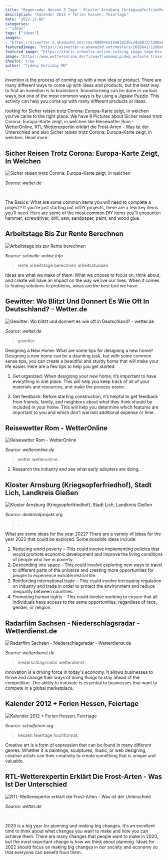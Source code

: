 ```yaml
---
title: "Regenradar Hessen 3 Tage ~ Kloster Arnsburg (kriegsopferfriedhof), Stadt Lich, Landkreis Gießen"
description: "Kalender 2012 + ferien hessen, feiertage"
date: "2022-12-06"
categories:
- "ideas"
tags: ["ideas"]
images:
- "https://aiswetter-a.akamaihd.net/vms/60894ea1ba01823bca4a0872/1200x675/was-ist-der-unterschied-zwischen-luftfrost-und-bodenfrost.jpg"
featuredImage: "https://aiswetter-a.akamaihd.net/masters/1695641/1200x675/diese-laender-liegen-im-gruenen-bereich.jpg"
featured_image: "https://static.schnelle-online.info/og_image_tage-bis-zur-rente-nach-45-arbeitsjahren-stand-2015-06-28_sc.png"
image: "https://www.wetteronline.de/?ireq=true&amp;pid=p_wotexte_travel&amp;src=wotexte/vermarktung/wom/p_wotexte_travel/rom/ogimage-1_multicolored_1200x630.jpg"
ShowToc: true
author: "Cydney Gorczany MD"
---
```



Invention is the process of coming up with a new idea or product. There are many different ways to come up with ideas and products, but the best way to find an invention is to brainstorm. brainstorming can be done in various ways, but one of the most common ways is by using a Jigsaw Puzzle. This activity can help you come up with many different products or ideas.

	

		
looking for Sicher reisen trotz Corona: Europa-Karte zeigt, in welchen you've came to the right place. We have 8 Pictures about Sicher reisen trotz Corona: Europa-Karte zeigt, in welchen like Reisewetter Rom - WetterOnline, RTL-Wetterexpertin erklärt die Frost-Arten - Was ist der Unterschied and also Sicher reisen trotz Corona: Europa-Karte zeigt, in welchen. Read more:
		
    
## Sicher Reisen Trotz Corona: Europa-Karte Zeigt, In Welchen

<img loading=lazy src="https://aiswetter-a.akamaihd.net/masters/1695641/1200x675/diese-laender-liegen-im-gruenen-bereich.jpg" onerror="this.onerror=null;this.src='https://tse1.mm.bing.net/th?id=OIP.fXGNkFrWmAn-4YQ5gD4CPAHaEK&amp;pid=15.1';" alt="Sicher reisen trotz Corona: Europa-Karte zeigt, in welchen">

_Source: wetter.de_

>. 

	

The Basics: What are some common items you will need to complete a project?
If you're just starting out inDIY projects, there are a few key items you'll need. Here are some of the most common DIY items you'll encounter: hammer, screwdriver, drill, saw, sandpaper, paint, and wood glue.

    
## Arbeitstage Bis Zur Rente Berechnen

<img loading=lazy src="https://static.schnelle-online.info/og_image_tage-bis-zur-rente-nach-45-arbeitsjahren-stand-2015-06-28_sc.png" onerror="this.onerror=null;this.src='https://tse4.mm.bing.net/th?id=OIP.pDSmdpG4NMUmFOZXjyVLYgHaKl&amp;pid=15.1';" alt="Arbeitstage bis zur Rente berechnen">

_Source: schnelle-online.info_

>rente arbeitstage berechnen arbeitsstunden. 

	

Ideas are what we make of them. What we choose to focus on, think about, and create will have an impact on the way we live our lives. When it comes to finding solutions to problems, ideas are the best tool we have.

    
## Gewitter: Wo Blitzt Und Donnert Es Wie Oft In Deutschland? - Wetter.de

<img loading=lazy src="https://aiswetter-a.akamaihd.net/masters/934080/gewitter-ueber-muenchen.jpg" onerror="this.onerror=null;this.src='https://tse4.mm.bing.net/th?id=OIP.xKx9fNRfP5B0ksi4OqinzwHaEK&amp;pid=15.1';" alt="Gewitter: Wo blitzt und donnert es wie oft in Deutschland? - wetter.de">

_Source: wetter.de_

>gewitter. 

	

Designing a New Home: What are some tips for designing a new home?
Designing a new home can be a daunting task, but with some common sense tips, you can create a beautiful and sturdy home that will make your life easier. Here are a few tips to help you get started:
1. Get organized: When designing your new home, it’s important to have everything in one place. This will help you keep track of all of your materials and resources, and make the process easier.

2. Get feedback: Before starting construction, it’s helpful to get feedback from friends, family, and neighbors about what they think should be included in your home. This will help you determine which features are important to you and which don’t warrant additional expense or time.


    
## Reisewetter Rom - WetterOnline

<img loading=lazy src="https://www.wetteronline.de/?ireq=true&amp;pid=p_wotexte_travel&amp;src=wotexte/vermarktung/wom/p_wotexte_travel/rom/ogimage-1_multicolored_1200x630.jpg" onerror="this.onerror=null;this.src='https://tse2.mm.bing.net/th?id=OIP.gnMiv76t9bKx1_gMSjsMcgHaD4&amp;pid=15.1';" alt="Reisewetter Rom - WetterOnline">

_Source: wetteronline.de_

>wetter wetteronline. 

	

2. Research the industry and see what early adopters are doing.

    
## Kloster Arnsburg (Kriegsopferfriedhof), Stadt Lich, Landkreis Gießen

<img loading=lazy src="http://www.denkmalprojekt.org/2013/images2013/kloster-arnsburg_kriegsopferfrh_stadt-lich_lk-giessen_hs_4.jpg" onerror="this.onerror=null;this.src='https://tse1.mm.bing.net/th?id=OIP.eTVecN7UYtmjbs6aGMekOwHaE6&amp;pid=15.1';" alt="Kloster Arnsburg (Kriegsopferfriedhof), Stadt Lich, Landkreis Gießen">

_Source: denkmalprojekt.org_

>. 

	

What are some ideas for the year 2022?
There are a variety of ideas for the year 2022 that could be explored. Some possible ideas include: 
1. Reducing world poverty – This could involve implementing policies that would promote economic development and improve the living conditions of people who live in poverty. 
2. Descending into space – This could involve exploring new ways to travel to different parts of the universe and creating more opportunities for people to experience extraterrestrial life. 
3. Reinforcing international trade – This could involve increasing regulation on industry and trade in order to protect the environment and reduce inequality between countries. 
4. Promoting human rights – This could involve working to ensure that all individuals have access to the same opportunities, regardless of race, gender, or religion.

    
## Radarfilm Sachsen - Niederschlagsradar - Wetterdienst.de

<img loading=lazy src="https://images2.wetterdienst.de/maps/radar/Radarfilm_Ost.gif?1424183406" onerror="this.onerror=null;this.src='https://tse2.mm.bing.net/th?id=OIP.-l1w1qTLA4--P3-laF9prAHaG2&amp;pid=15.1';" alt="Radarfilm Sachsen - Niederschlagsradar - Wetterdienst.de">

_Source: wetterdienst.de_

>niederschlagsradar wetterdienst. 

	

Innovation is a driving force in today's economy. It allows businesses to thrive and change their ways of doing things to stay ahead of the competition. The ability to innovate is essential to businesses that want to compete in a global marketplace.

    
## Kalender 2012 + Ferien Hessen, Feiertage

<img loading=lazy src="https://www.schulferien.org/media/images/kalender/kalender-2012-hessen-hoch.png" onerror="this.onerror=null;this.src='https://tse3.mm.bing.net/th?id=OIP.vFixC012T0y-EMiRGiHa7wHaKb&amp;pid=15.1';" alt="Kalender 2012 + Ferien Hessen, Feiertage">

_Source: schulferien.org_

>hessen feiertage hochformat. 

	

Creative art is a form of expression that can be found in many different genres. Whether it is paintings, sculptures, music, or web designing, creative artists use their creativity to create something that is unique and valuable.

    
## RTL-Wetterexpertin Erklärt Die Frost-Arten - Was Ist Der Unterschied

<img loading=lazy src="https://aiswetter-a.akamaihd.net/vms/60894ea1ba01823bca4a0872/1200x675/was-ist-der-unterschied-zwischen-luftfrost-und-bodenfrost.jpg" onerror="this.onerror=null;this.src='https://tse2.mm.bing.net/th?id=OIP.6tX1ADJB71bkiCbTIUseEQHaEK&amp;pid=15.1';" alt="RTL-Wetterexpertin erklärt die Frost-Arten - Was ist der Unterschied">

_Source: wetter.de_

>. 

	

2020 is a big year for planning and making big changes. It's an excellent time to think about what changes you want to make and how you can achieve them.
There are many changes that people want to make in 2020, but the most important change is how we think about planning. Ideas for 2022 should focus on making big changes in our society and economy so that everyone can benefit from them.

